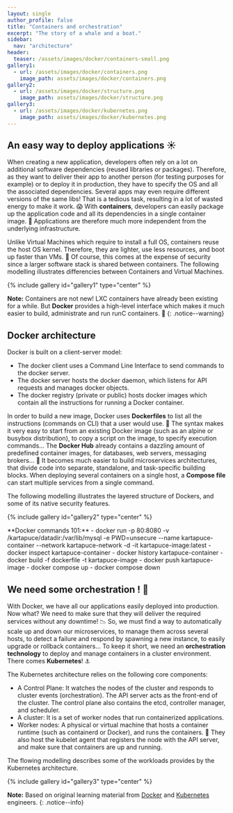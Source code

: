 ```yaml
---
layout: single
author_profile: false
title: "Containers and orchestration"
excerpt: "The story of a whale and a boat."
sidebar:
  nav: "architecture"
header:
  teaser: /assets/images/docker/containers-small.png
gallery1:
  - url: /assets/images/docker/containers.png
    image_path: assets/images/docker/containers.png
gallery2: 
  - url: /assets/images/docker/structure.png
    image_path: assets/images/docker/structure.png
gallery3: 
  - url: /assets/images/docker/kubernetes.png
    image_path: assets/images/docker/kubernetes.png
---
```


## An easy way to deploy applications :sunny:

When creating a new application, developers often rely on a lot on additional software dependencies (reused libraries or packages). Therefore, as they want to deliver their app to another person (for testing purposes for example) or to deploy it in production, they have to specify the OS and all the associated dependencies. Several apps may even require different versions of the same libs! That is a tedious task, resulting in a lot of wasted energy to make it work. :scream: With **containers**, developers can easily package up the application code and all its dependencies in a single container image. :gift: Applications are therefore much more independent from the underlying infrastructure.

Unlike Virtual Machines which require to install a full OS, containers reuse the host OS kernel. Therefore, they are lighter, use less resources, and boot up faster than VMs. :leaves: Of course, this comes at the expense of security since a larger software stack is shared between containers. The following modelling illustrates differencies between Containers and Virtual Machines.

{% include gallery id="gallery1" type="center" %}

**Note:** Containers are not new! LXC containers have already been existing for a while. But **Docker** provides a high-level interface which makes it much easier to build, administrate and run runC containers. :whale:
{: .notice--warning}

## Docker architecture

Docker is built on a client-server model:
- The docker client uses a Command Line Interface to send commands to the docker server.
- The docker server hosts the docker daemon, which listens for API requests and manages docker objects.
- The docker registry (private or public) hosts docker images which contain all the instructions for running a Docker container.

In order to build a new image, Docker uses **Dockerfiles** to list all the instructions (commands on CLI) that a user would use. :hammer: The syntax makes it very easy to start from an existing Docker image (such as an alpine or busybox distribution), to copy a script on the image, to specify execution commands… The **Docker Hub** already contains a dazzling amount of predefined container images, for databases, web servers, messaging brokers… :pray: It becomes much easier to build microservices architectures, that divide code into separate, standalone, and task-specific building blocks. When deploying several containers on a single host, a **Compose file** can start multiple services from a single command.

The following modelling illustrates the layered structure of Dockers, and some of its native security features.

{% include gallery id="gallery2" type="center" %}

<div class="notice--warning" markdown="1">
**Docker commands 101:**
- docker run -p 80:8080 -v /kartapuce/datadir:/var/lib/mysql -e PWD=unsecure --name kartapuce-container --network kartapuce-network -d -it kartapuce-image:latest
- docker inspect kartapuce-container
- docker history kartapuce-container
- docker build -f dockerfile -t kartapuce-image
- docker push kartapuce-image
- docker compose up
- docker compose down
</div>

## We need some orchestration ! :musical_score:

With Docker, we have all our applications easily deployed into production. Now what? We need to make sure that they will deliver the required services without any downtime! :chart_with_downwards_trend: So, we must find a way to automatically scale up and down our microservices, to manage them across several hosts, to detect a failure and respond by spawning a new instance, to easily upgrade or rollback containers… To keep it short, we need an **orchestration technology** to deploy and manage containers in a cluster environment. There comes **Kubernetes**! :anchor:

The Kubernetes architecture relies on the following core components:
- A Control Plane: It watches the nodes of the cluster and responds to cluster events (orchestration). The API server acts as the front-end of the cluster. The control plane also contains the etcd, controller manager, and scheduler.
- A cluster: It is a set of worker nodes that run containerized applications.
- Worker nodes: A physical or virtual machine that hosts a container runtime (such as containerd or Docker), and runs the containers. :construction_worker: They also host the kubelet agent that registers the node with the API server, and make sure that containers are up and running.

The flowing modelling describes some of the workloads provides by the Kubernetes architecture.

{% include gallery id="gallery3" type="center" %}

**Note:** Based on original learning material from [Docker](https://docs.docker.com/) and [Kubernetes](https://kubernetes.io/) engineers.
{: .notice--info}
